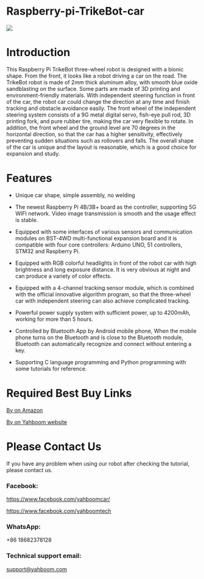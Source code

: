 # Raspberry-pi-TrikeBot-car
![](http://m.qpic.cn/psb?/V12aIGgQ3D78BF/CG1p1QtQqM0Uk0enq9GCX.bRRP3*VoMrmMKfG.Qxpe0!/b/dIMAAAAAAAAA&bo=IAMgAwAAAAARBzA!&rf=viewer_4)
# Introduction
This Raspberry Pi TrikeBot three-wheel robot is designed with a bionic shape. From the front, it looks like a robot driving a car on the road. The TrikeBot robot is made of 2mm thick aluminum alloy, with smooth blue oxide sandblasting on the surface. Some parts are made of 3D printing and environment-friendly materials. With independent steering function in front of the car, the robot car could change the direction at any time and finish tracking and obstacle avoidance easily. The front wheel of the independent steering system consists of a 9G metal digital servo, fish-eye pull rod, 3D printing fork, and pure rubber tire, making the car very flexible to rotate. In addition, the front wheel and the ground level are 70 degrees in the horizontal direction, so that the car has a higher sensitivity, effectively preventing sudden situations such as rollovers and falls. The overall shape of the car is unique and the layout is reasonable, which is a good choice for expansion and study.
# Features
* Unique car shape, simple assembly, no welding

* The newest Raspberry Pi 4B/3B+ board as the controller, supporting 5G WIFI network. Video image transmission is smooth and the usage effect is stable.

* Equipped with some interfaces of various sensors and communication modules on BST-4WD multi-functional expansion board and it is compatible with four core controllers: Arduino UNO, 51 controllers, STM32 and Raspberry Pi.

* Equipped with RGB colorful headlights in front of the robot car with high brightness and long exposure distance. It is very obvious at night and can produce a variety of color effects.

* Equipped with a 4-channel tracking sensor module, which is combined with the official innovative algorithm program, so that the three-wheel car with independent steering can also achieve complicated tracking.

* Powerful power supply system with sufficient power, up to 4200mAh, working for more than 5 hours.

* Controlled by Bluetooth App by Android mobile phone, When the mobile phone turns on the Bluetooth and is close to the Bluetooth module, Bluetooth can automatically recognize and connect without entering a key.

* Supporting C language programming and Python programming with some tutorials for reference.
# Required Best Buy Links
[By on Amazon](https://www.amazon.com/Yahboom-Raspberry-Programmable-Electronic-Tutorial%EF%BC%88without/dp/B07G75NDKX/ref=sr_1_41?m=A1N1A77RUX51FT&marketplaceID=ATVPDKIKX0DER&qid=1567505421&s=merchant-items&sr=1-41)

[By on Yahboom website](https://category.yahboom.net/collections/rp-smart-robot/products/trikebot)

# Please Contact Us
If you have any problem when using our robot after checking the tutorial, please contact us.
### Facebook:
https://www.facebook.com/yahboomcar/

https://www.facebook.com/yahboomtech
### WhatsApp:
+86 18682378128

### Technical support email: 
support@yahboom.com


